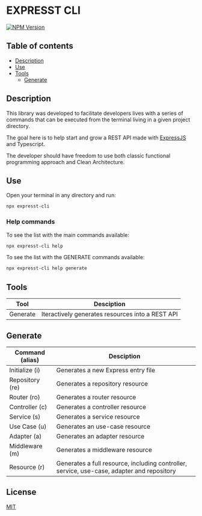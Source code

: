 # EXPRESST CLI

[![NPM Version](https://img.shields.io/npm/v/expresst-cli?color=blue&logo=nodedotjs&style=for-the-badge)](https://www.npmjs.com/package/expresst-cli)

## Table of contents

- [Description](#description)
- [Use](#use)
- [Tools](#tools)
  - [Generate](#generate)

## Description

This library was developed to facilitate developers lives with a series of commands that can be executed from the terminal living in a given project directory.

The goal here is to help start and grow a REST API made with [ExpressJS](https://expressjs.com) and Typescript.

The developer should have freedom to use both classic functional programming approach and Clean Architecture.

## Use

Open your terminal in any directory and run:

```bash
npx expresst-cli
```

### Help commands

To see the list with the main commands available:

```bash
npx expresst-cli help
```

To see the list with the GENERATE commands available:

```bash
npx expresst-cli help generate
```

## Tools

| Tool     | Desciption                                       |
| -------- | ------------------------------------------------ |
| Generate | Iteractively generates resources into a REST API |

## Generate

| Command (alias) | Desciption                                                                                 |
| --------------- | ------------------------------------------------------------------------------------------ |
| Initialize (i)  | Generates a new Express entry file                                                         |
| Repository (re) | Generates a repository resource                                                            |
| Router (ro)     | Generates a router resource                                                                |
| Controller (c)  | Generates a controller resource                                                            |
| Service (s)     | Generates a service resource                                                               |
| Use Case (u)    | Generates an use-case resource                                                             |
| Adapter (a)     | Generates an adapter resource                                                              |
| Middleware (m)  | Generates a middleware resource                                                            |
| Resource (r)    | Generates a full resource, including controller, service, use-case, adapter and repository |

## License

[MIT](LICENSE)
